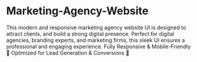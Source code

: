 # Marketing-Agency-Website
This modern and responsive marketing agency website UI is designed to attract clients, and build a strong digital presence. Perfect for digital agencies, branding experts, and marketing firms, this sleek UI ensures a professional and engaging experience. Fully Responsive &amp; Mobile-Friendly 📱 Optimized for Lead Generation &amp; Conversions 💼
